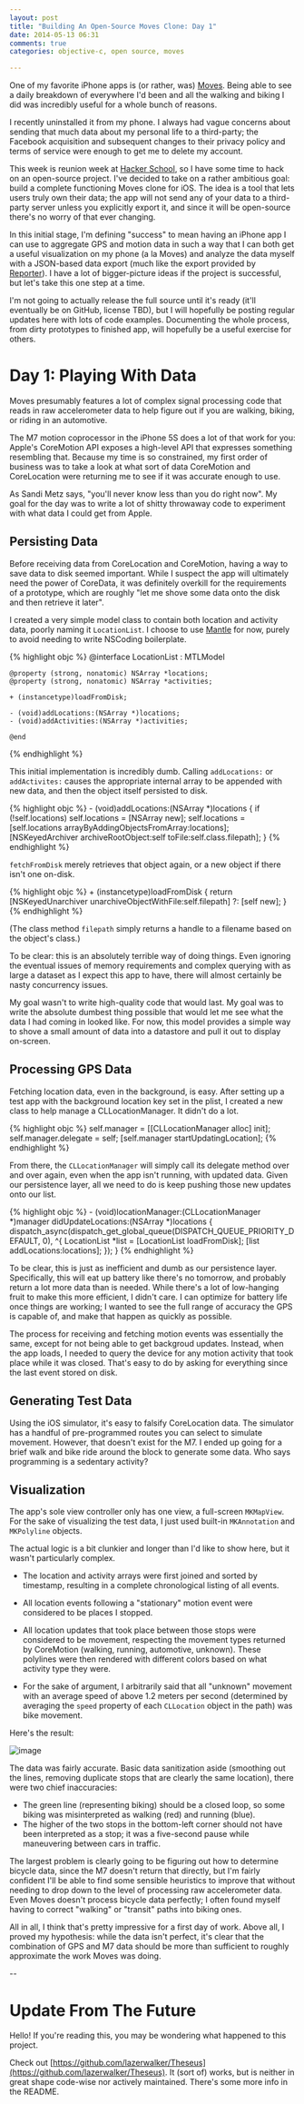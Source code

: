 ```yaml
---
layout: post
title: "Building An Open-Source Moves Clone: Day 1"
date: 2014-05-13 06:31
comments: true
categories: objective-c, open source, moves

---
```


One of my favorite iPhone apps is (or rather, was) [Moves](http://moves-app.com). Being able to see a daily breakdown of everywhere I'd been and all the walking and biking I did was incredibly useful for a whole bunch of reasons.

I recently uninstalled it from my phone. I always had vague concerns about sending that much data about my personal life to a third-party; the Facebook acquisition and subsequent changes to their privacy policy and terms of service were enough to get me to delete my account.

This week is reunion week at [Hacker School](http://hackerschool.com), so I have some time to hack on an open-source project. I've decided to take on a rather ambitious goal: build a complete functioning Moves clone for iOS. The idea is a tool that lets users truly own their data; the app will not send any of your data to a third-party server unless you explicitly export it, and since it will be open-source there's no worry of that ever changing.

In this initial stage, I'm defining "success" to mean having an iPhone app I can use to aggregate GPS and motion data in such a way that I can both get a useful visualization on my phone (a la Moves) and analyze the data myself with a JSON-based data export (much like the export provided by [Reporter](http://www.reporter-app.com)). I have a lot of bigger-picture ideas if the project is successful, but let's take this one step at a time.

I'm not going to actually release the full source until it's ready (it'll eventually be on GitHub, license TBD), but I will hopefully be posting regular updates here with lots of code examples. Documenting the whole process, from dirty prototypes to finished app, will hopefully be a useful exercise for others.

# Day 1: Playing With Data
Moves presumably features a lot of complex signal processing code that reads in raw accelerometer data to help figure out if you are walking, biking, or riding in an automotive.

The M7 motion coprocessor in the iPhone 5S does a lot of that work for you: Apple's CoreMotion API exposes a high-level API that expresses something resembling that. Because my time is so constrained, my first order of business was to take a look at what sort of data CoreMotion and CoreLocation were returning me to see if it was accurate enough to use.

As Sandi Metz says, "you'll never know less than you do right now". My goal for the day was to write a lot of shitty throwaway code to experiment with what data I could get from Apple.

## Persisting Data
Before receiving data from CoreLocation and CoreMotion, having a way to save data to disk seemed important. While I suspect the app will ultimately need the power of CoreData, it was definitely overkill for the requirements of a prototype, which are roughly "let me shove some data onto the disk and then retrieve it later".

I created a very simple model class to contain both location and activity data, poorly naming it `LocationList`. I choose to use [Mantle](https://github.com/Mantle/Mantle) for now, purely to avoid needing to write NSCoding boilerplate.

{% highlight objc %}
	@interface LocationList : MTLModel

	@property (strong, nonatomic) NSArray *locations;
	@property (strong, nonatomic) NSArray *activities;

	+ (instancetype)loadFromDisk;

	- (void)addLocations:(NSArray *)locations;
	- (void)addActivities:(NSArray *)activities;

	@end
{% endhighlight %}

This initial implementation is incredibly dumb. Calling `addLocations:` or `addActivites:` causes the appropriate internal array to be appended with new data, and then the object itself persisted to disk.

{% highlight objc %}
	- (void)addLocations:(NSArray *)locations {
	    if (!self.locations) self.locations = [NSArray new];
	    self.locations = [self.locations arrayByAddingObjectsFromArray:locations];
	    [NSKeyedArchiver archiveRootObject:self toFile:self.class.filepath];
	}
{% endhighlight %}

`fetchFromDisk` merely retrieves that object again, or a new object if there isn't one on-disk.

{% highlight objc %}
	+ (instancetype)loadFromDisk {
	    return [NSKeyedUnarchiver unarchiveObjectWithFile:self.filepath] ?: [self new];
	}
{% endhighlight %}

(The class method `filepath` simply returns a handle to a filename based on the object's class.)

To be clear: this is an absolutely terrible way of doing things. Even ignoring the eventual issues of memory requirements and complex querying with as large a dataset as I expect this app to have, there will almost certainly be nasty concurrency issues.

My goal wasn't to write high-quality code that would last. My goal was to write the absolute dumbest thing possible that would let me see what the data I had coming in looked like. For now, this model provides a simple way to shove a small amount of data into a datastore and pull it out to display on-screen.

## Processing GPS Data
Fetching location data, even in the background, is easy. After setting up a test app with  the background location key set in the plist, I created a new class to help manage a CLLocationManager. It didn't do a lot.

{% highlight objc %}
	self.manager = [[CLLocationManager alloc] init];
    self.manager.delegate = self;
    [self.manager startUpdatingLocation];
{% endhighlight %}

From there, the `CLLocationManager` will simply call its delegate method over and over again, even when the app isn't running, with updated data. Given our persistence layer, all we need to do is keep pushing those new updates onto our list.

{% highlight objc %}
	- (void)locationManager:(CLLocationManager *)manager didUpdateLocations:(NSArray *)locations {
	    dispatch_async(dispatch_get_global_queue(DISPATCH_QUEUE_PRIORITY_DEFAULT, 0), ^{
	        LocationList *list = [LocationList loadFromDisk];
	        [list addLocations:locations];
	    });
	}
{% endhighlight %}

To be clear, this is just as inefficient and dumb as our persistence layer. Specifically, this will eat up battery like there's no tomorrow, and probably return a lot more data than is needed. While there's a lot of low-hanging fruit to make this more efficient, I didn't care. I can optimize for battery life once things are working; I wanted to see the full range of accuracy the GPS is capable of, and make that happen as quickly as possible.

The process for receiving and fetching motion events was essentially the same, except for not being able to get backgroud updates. Instead, when the app loads, I needed to query the device for any motion activity that took place while it was closed. That's easy to do by asking for everything since the last event stored on disk.

## Generating Test Data
Using the iOS simulator, it's easy to falsify CoreLocation data. The simulator has a handful of pre-programmed routes you can select to simulate movement. However, that doesn't exist for the M7. I ended up going for a brief walk and bike ride around the block to generate some data. Who says programming is a sedentary activity?

## Visualization
The app's sole view controller only has one view, a full-screen `MKMapView`. For the sake of visualizing the test data, I just used built-in `MKAnnotation` and `MKPolyline` objects.

The actual logic is a bit clunkier and longer than I'd like to show here, but it wasn't particularly complex.

* The location and activity arrays were first joined and sorted by timestamp, resulting in  a complete chronological listing of all events.

* All location events following a "stationary" motion event were considered to be places I stopped.

* All location updates that took place between those stops were considered to be movement, respecting the movement types returned by CoreMotion (walking, running, automotive, unknown). These polylines were then rendered with different colors based on what activity type they were.

* For the sake of argument, I arbitrarily said that all "unknown" movement with an average speed of above 1.2 meters per second (determined by averaging the `speed` property of each `CLLocation` object in the path) was bike movement.

Here's the result:

![image](/images/day1.png)

The data was fairly accurate. Basic data sanitization aside (smoothing out the lines, removing duplicate stops that are clearly the same location), there were two chief inaccuracies:

* The green line (representing biking) should be a closed loop, so some biking was misinterpreted as walking (red) and running (blue).
* The higher of the two stops in the bottom-left corner should not have been interpreted as a stop; it was a five-second pause while maneuvering between cars in traffic.

The largest problem is clearly going to be figuring out how to determine bicycle data, since the M7 doesn't return that directly, but I'm fairly confident I'll be able to find some sensible heuristics to improve that without needing to drop down to the level of processing raw accelerometer data. Even Moves doesn't process bicycle data perfectly; I often found myself having to correct "walking" or "transit" paths into biking ones.

All in all, I think that's pretty impressive for a first day of work. Above all, I proved my hypothesis: while the data isn't perfect, it's clear that the combination of GPS and M7 data should be more than sufficient to roughly approximate the work Moves was doing.

--

# Update From The Future

Hello! If you're reading this, you may be wondering what happened to this project.

Check out [https://github.com/lazerwalker/Theseus](https://github.com/lazerwalker/Theseus). It (sort of) works, but is neither in great shape code-wise nor actively maintained. There's some more info in the README.